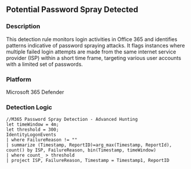 ## Potential Password Spray Detected

### Description
This detection rule monitors login activities in Office 365 and identifies patterns indicative of password spraying attacks. It flags instances where multiple failed login attempts are made from the same internet service provider (ISP) within a short time frame, targeting various user accounts with a limited set of passwords.

### Platform
Microsoft 365 Defender

### Detection Logic
```
//M365 Password Spray Detection - Advanced Hunting
let timeWindow = 4m;
let threshold = 300;
IdentityLogonEvents
| where FailureReason != ""
| summarize (Timestamp, ReportID)=arg_max(Timestamp, ReportId), count() by ISP, FailureReason, bin(Timestamp, timeWindow)
| where count_ > threshold
| project ISP, FailureReason, Timestamp = Timestamp1, ReportID
```
